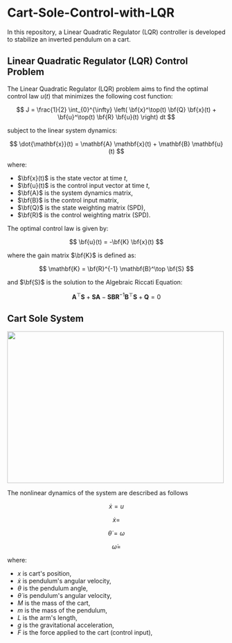 # Cart-Sole-Control-with-LQR
<p align="justify ">
In this repository, a Linear Quadratic Regulator (LQR) controller is developed to stabilize an inverted pendulum on a cart.</p>

## Linear Quadratic Regulator (LQR) Control Problem

The Linear Quadratic Regulator (LQR) problem aims to find the optimal control law $u(t)$ that minimizes the following cost function:

$$
J = \frac{1}{2} \int_{0}^{\infty} \left( \bf{x}^\top(t) \bf{Q} \bf{x}(t) + \bf{u}^\top(t) \bf{R} \bf{u}(t) \right) dt
$$

subject to the linear system dynamics:

$$
\dot{\mathbf{x}}(t) = \mathbf{A} \mathbf{x}(t) + \mathbf{B} \mathbf{u}(t)
$$

where:
- $\bf{x}(t)$ is the state vector at time $t$,
- $\bf{u}(t)$ is the control input vector at time $t$,
- $\bf{A}$ is the system dynamics matrix,
- $\bf{B}$ is the control input matrix,
- $\bf{Q}$ is the state weighting matrix (SPD),
- $\bf{R}$ is the control weighting matrix (SPD).

The optimal control law is given by:

$$
\bf{u}(t) = -\bf{K} \bf{x}(t)
$$

where the gain matrix $\\bf{K}\$ is defined as:

$$
\mathbf{K} = \bf{R}^{-1} \mathbf{B}^\top \bf{S}
$$

and $\\bf{S}\$ is the solution to the Algebraic Riccati Equation:

$$
\mathbf{A}^\top \mathbf{S} + \mathbf{S} \mathbf{A} - \mathbf{S} \mathbf{B} \mathbf{R}^{-1} \mathbf{B}^\top \mathbf{S} + \mathbf{Q} = 0
$$

## Cart Sole System
<img src="https://github.com/user-attachments/assets/191b5c1f-7b6d-41d8-a1bc-c0d67aa160cd" width="500" height="350">

The nonlinear dynamics of the system are described as follows <br>

 $$
 \dot{x} = u
 $$
 
 $$
 \dot{x} = 
 $$
 
 $$
 \dot{\theta} = \omega
 $$
 
 $$
 \dot{\omega} = 
 $$


where:
- $x$ is cart's position,
- $\dot{x}$ is pendulum's angular velocity,
- $\theta$ is the pendulum angle,
- $\dot\theta$ is pendulum's angular velocity,
- $M$ is the mass of the cart,
- $m$ is the mass of the pendulum,
- $L$ is the arm's length,
- $g$ is the gravitational acceleration,
- $F$ is the force applied to the cart (control input),

